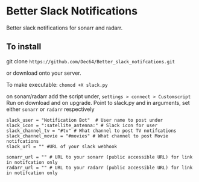 # Better Slack Notifications

Better slack notifications for sonarr and radarr.

## To install

git clone `https://github.com/Dec64/Better_slack_notifcations.git`

or download onto your server.

To make executable: `chomod +X slack.py`

on sonarr/radarr add the script under, `settings > connect > Customscript` Run on download and on upgrade. Point to slack.py and in arguments, set either `sonarr` or `radarr` respectively 

```
slack_user = "Notification Bot"  # User name to post under
slack_icon = ":satellite_antenna:" # Slack icon for user
slack_channel_tv = "#tv" # What channel to post TV notifcations
slack_channel_movie = "#movies" # What channel to post Movie notifcations
slack_url = "" #URL of your slack webhook

sonarr_url = "" # URL to your sonarr (public accessible URL) for link in notifcation only
radarr_url = "" # URL to your radarr (public accessible URL) for link in notifcation only
```
